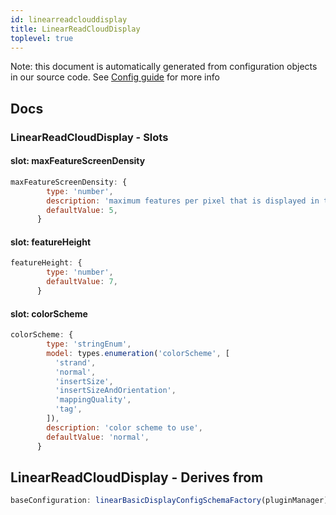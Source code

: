 ```yaml
---
id: linearreadclouddisplay
title: LinearReadCloudDisplay
toplevel: true
---
```


Note: this document is automatically generated from configuration objects in
our source code. See [Config guide](/docs/config_guide) for more info

## Docs

### LinearReadCloudDisplay - Slots

#### slot: maxFeatureScreenDensity

```js
maxFeatureScreenDensity: {
        type: 'number',
        description: 'maximum features per pixel that is displayed in the view',
        defaultValue: 5,
      }
```

#### slot: featureHeight

```js
featureHeight: {
        type: 'number',
        defaultValue: 7,
      }
```

#### slot: colorScheme

```js
colorScheme: {
        type: 'stringEnum',
        model: types.enumeration('colorScheme', [
          'strand',
          'normal',
          'insertSize',
          'insertSizeAndOrientation',
          'mappingQuality',
          'tag',
        ]),
        description: 'color scheme to use',
        defaultValue: 'normal',
      }
```

## LinearReadCloudDisplay - Derives from

```js
baseConfiguration: linearBasicDisplayConfigSchemaFactory(pluginManager)
```

